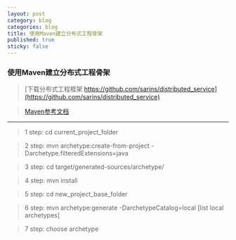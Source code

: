 ```yaml
---
layout: post
category: blog
categories: blog
title: 使用Maven建立分布式工程骨架
published: true
sticky: false
---
```


### 使用Maven建立分布式工程骨架

>[下载分布式工程框架 https://github.com/sarins/distributed_service](https://github.com/sarins/distributed_service)

>[Maven参考文档](http://maven.apache.org/archetype/maven-archetype-plugin/examples/create-multi-module-project.html)

- - -

> 1 step: cd current_project_folder

> 2 step: mvn archetype:create-from-project -Darchetype.filteredExtensions=java

> 3 step: cd target/generated-sources/archetype/

> 4 step: mvn install

> 5 step: cd new_project_base_folder

> 6 step: mvn archetype:generate -DarchetypeCatalog=local
  [list local archetypes]
  
> 7 step: choose archetype


